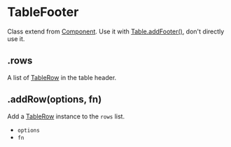 # TableFooter

Class extend from [Component](component.md). Use it with [Table.addFooter()](table.md#addfooteroptions-fn), don't directly use it.

## .rows

A list of [TableRow](table-row.md) in the table header.

## .addRow(options, fn)

Add a [TableRow](table-row.md) instance to the `rows` list.

- `options`
- `fn`
